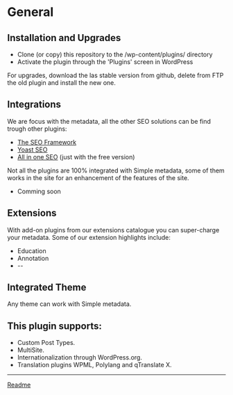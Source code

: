 # General

## Installation and Upgrades

* Clone (or copy) this repository to the /wp-content/plugins/ directory
* Activate the plugin through the 'Plugins' screen in WordPress

For upgrades, download the las stable version from github, delete from FTP the old plugin and install the new one.

## Integrations

We are focus with the metadata, all the other SEO solutions can be find trough other plugins:

* [The SEO Framework](https://wordpress.org/plugins/autodescription/)
* [Yoast SEO](https://wordpress.org/plugins/wordpress-seo/)
* [All in one SEO](https://wordpress.org/plugins/all-in-one-seo-pack/) (just with the free version)

Not all the plugins are 100% integrated with Simple metadata, some of them works in the site for an enhancement of the features of the site.

* Comming soon

## Extensions

With add-on plugins from our extensions catalogue you can super-charge your metadata. Some of our extension highlights include:
* Education
* Annotation
* --

## Integrated Theme

Any theme can work with Simple metadata.

## This plugin supports:

* Custom Post Types.
* MultiSite.
* Internationalization through WordPress.org.
* Translation plugins WPML, Polylang and qTranslate X.

---

[Readme](/Readme.md)
